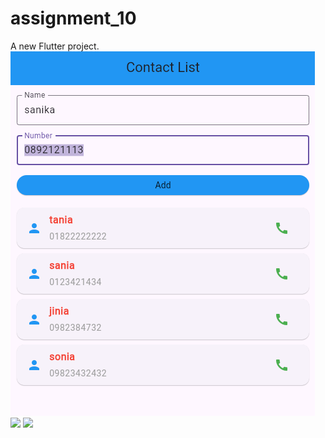 # assignment_10

A new Flutter project.
<img  src="2.PNG">
<img  src="https://https://github.com/TanzilaTania/assignment_10/blob/master/2.PNG">
<img  src="https://https://github.com/TanzilaTania/assignment_10/blob/master/3.PNG">
